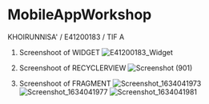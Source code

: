 # MobileAppWorkshop
KHOIRUNNISA' / E41200183 / TIF A

1. Screenshoot of WIDGET
![E41200183_Widget](https://user-images.githubusercontent.com/75185958/135738498-cbd6fde7-bd16-4f67-9b60-b130a16ed609.png)

2. Screenshoot of RECYCLERVIEW
![Screenshot (901)](https://user-images.githubusercontent.com/75185958/136357556-6d2fdda7-7e4a-4597-bdc7-bab3dbd139b0.png)

3. Screenshoot of FRAGMENT
![Screenshot_1634041973](https://user-images.githubusercontent.com/75185958/136963899-7a1f263c-4bb7-450c-9307-f6a6644df814.png)
![Screenshot_1634041977](https://user-images.githubusercontent.com/75185958/136963938-06873548-72bb-4904-ad40-c3059c6cebf6.png)
![Screenshot_1634041981](https://user-images.githubusercontent.com/75185958/136963973-237d9f8a-aafd-4fbf-946f-394ec5f2da68.png)
